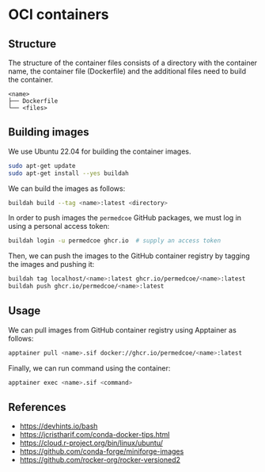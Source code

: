 # OCI containers
## Structure
The structure of the container files consists of a directory with the container name, the container file (Dockerfile) and the additional files need to build the container.

```text
<name>
├── Dockerfile
└── <files>
```


## Building images
We use Ubuntu 22.04 for building the container images.

```sh
sudo apt-get update
sudo apt-get install --yes buildah
```

We can build the images as follows:

```sh
buildah build --tag <name>:latest <directory>
```

In order to push images the `permedcoe` GitHub packages, we must log in using a personal access token:

```sh
buildah login -u permedcoe ghcr.io  # supply an access token
```

Then, we can push the images to the GitHub container registry by tagging the images and pushing it:

```sh
buildah tag localhost/<name>:latest ghcr.io/permedcoe/<name>:latest
buildah push ghcr.io/permedcoe/<name>:latest
```


## Usage
We can pull images from GitHub container registry using Apptainer as follows:

```sh
apptainer pull <name>.sif docker://ghcr.io/permedcoe/<name>:latest
```

Finally, we can run command using the container:

```sh
apptainer exec <name>.sif <command>
```


## References
- https://devhints.io/bash
- https://jcristharif.com/conda-docker-tips.html
- https://cloud.r-project.org/bin/linux/ubuntu/
- https://github.com/conda-forge/miniforge-images
- https://github.com/rocker-org/rocker-versioned2
